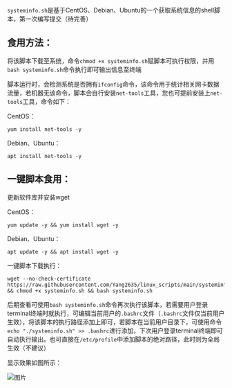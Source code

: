 
`systeminfo.sh`是基于CentOS、Debian、Ubuntu的一个获取系统信息的shell脚本，第一次编写提交（待完善）

## 食用方法：
将该脚本下载至系统，命令`chmod +x systeminfo.sh`赋脚本可执行权限，并用`bash systeminfo.sh`命令执行即可输出信息至终端

脚本运行时，会检测系统是否拥有`ifconfig`命令，该命令用于统计相关网卡数据流量，若机器无该命令，脚本会自行安装`net-tools`工具，您也可提前安装上`net-tools`工具，命令如下：

CentOS：
```shell
yum install net-tools -y
```

Debian、Ubuntu：
```shell
apt install net-tools -y
```
## 一键脚本食用：
更新软件库并安装wget

CentOS：
```shell
yum update -y && yum install wget -y
```
Debian、Ubuntu：
```shell
apt update -y && apt install wget -y
```

一键脚本下载执行：

```shell
wget --no-check-certificate https://raw.githubusercontent.com/Yang2635/linux_scripts/main/systeminfo.sh && chmod +x systeminfo.sh && bash systeminfo.sh
```


后期查看可使用`bash systeminfo.sh`命令再次执行该脚本，若需要用户登录terminal终端时就执行，可编辑当前用户的`.bashrc`文件（`.bashrc`文件仅当前用户生效），将该脚本的执行路径添加上即可，若脚本在当前用户目录下，可使用命令`echo "./systeminfo.sh" >> .bashrc`进行添加，下次用户登录terminal终端即可自动执行输出。也可直接在`/etc/profile`中添加脚本的绝对路径，此时则为全局生效（不建议）

显示效果如图所示：

![图片](https://user-images.githubusercontent.com/60431848/111864695-7920de00-899d-11eb-97a8-5daf8d5df60a.png)
